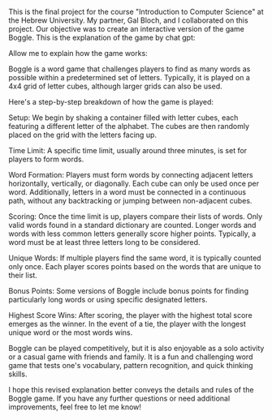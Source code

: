 This is the final project for the course "Introduction to Computer Science" at the Hebrew University. My partner, Gal Bloch, and I collaborated on this project. Our objective was to create an interactive version of the game Boggle. This is the explanation of the game by chat gpt: 

Allow me to explain how the game works:

Boggle is a word game that challenges players to find as many words as possible within a predetermined set of letters. Typically, it is played on a 4x4 grid of letter cubes, although larger grids can also be used.

Here's a step-by-step breakdown of how the game is played:

Setup: We begin by shaking a container filled with letter cubes, each featuring a different letter of the alphabet. The cubes are then randomly placed on the grid with the letters facing up.

Time Limit: A specific time limit, usually around three minutes, is set for players to form words.

Word Formation: Players must form words by connecting adjacent letters horizontally, vertically, or diagonally. Each cube can only be used once per word. Additionally, letters in a word must be connected in a continuous path, without any backtracking or jumping between non-adjacent cubes.

Scoring: Once the time limit is up, players compare their lists of words. Only valid words found in a standard dictionary are counted. Longer words and words with less common letters generally score higher points. Typically, a word must be at least three letters long to be considered.

Unique Words: If multiple players find the same word, it is typically counted only once. Each player scores points based on the words that are unique to their list.

Bonus Points: Some versions of Boggle include bonus points for finding particularly long words or using specific designated letters.

Highest Score Wins: After scoring, the player with the highest total score emerges as the winner. In the event of a tie, the player with the longest unique word or the most words wins.

Boggle can be played competitively, but it is also enjoyable as a solo activity or a casual game with friends and family. It is a fun and challenging word game that tests one's vocabulary, pattern recognition, and quick thinking skills.

I hope this revised explanation better conveys the details and rules of the Boggle game. If you have any further questions or need additional improvements, feel free to let me know!
